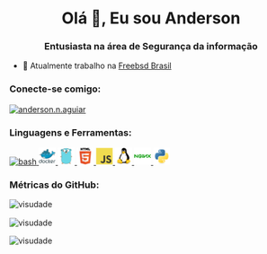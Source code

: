 
<h1 align="center">Olá 👋, Eu sou Anderson</h1>
<h3 align="center">Entusiasta na área de Segurança da informação</h3>


- 🔭 Atualmente trabalho na [Freebsd Brasil](https://www.freebsdbrasil.com.br)

<h3 align="left">Conecte-se comigo:</h3>
<p align="left">
<a href="https://linkedin.com/in/anderson.n.aguiar" target="blank"><img align="center" src="https://raw.githubusercontent.com/rahuldkjain/github-profile-readme-generator/master/src/images/icons/Social/linked-in-alt.svg" alt="anderson.n.aguiar" height="15" width="20" /></a>
</p>

<h3 align="left">Linguagens e Ferramentas:</h3>
<p align="left"> 
  <a href="https://www.gnu.org/software/bash/" target="_blank" rel="noreferrer"> <img src="https://www.vectorlogo.zone/logos/gnu_bash/gnu_bash-icon.svg" alt="bash" width="30" height="30"/> </a> 
  <a href="https://www.docker.com/" target="_blank" rel="noreferrer"> <img src="https://raw.githubusercontent.com/devicons/devicon/master/icons/docker/docker-original-wordmark.svg" alt="docker" width="30" height="30"/> </a> 
  <a href="https://golang.org" target="_blank" rel="noreferrer"> <img src="https://raw.githubusercontent.com/devicons/devicon/master/icons/go/go-original.svg" alt="go" width="30" height="30"/> </a> 
  <a href="https://www.w3.org/html/" target="_blank" rel="noreferrer"> <img src="https://raw.githubusercontent.com/devicons/devicon/master/icons/html5/html5-original-wordmark.svg" alt="html5" width="30" height="30"/> </a> 
   <a href="https://developer.mozilla.org/en-US/docs/Web/JavaScript" target="_blank" rel="noreferrer"> <img src="https://raw.githubusercontent.com/devicons/devicon/master/icons/javascript/javascript-original.svg" alt="javascript" width="30" height="30"/> </a> 
   <a href="https://www.linux.org/" target="_blank" rel="noreferrer"> <img src="https://raw.githubusercontent.com/devicons/devicon/master/icons/linux/linux-original.svg" alt="linux" width="30" height="30"/> </a> 
   <a href="https://www.nginx.com" target="_blank" rel="noreferrer"> <img src="https://raw.githubusercontent.com/devicons/devicon/master/icons/nginx/nginx-original.svg" alt="nginx" width="30" height="30"/> </a> 
   <a href="https://www.python.org" target="_blank" rel="noreferrer"> <img src="https://raw.githubusercontent.com/devicons/devicon/master/icons/python/python-original.svg" alt="python" width="30" height="30"/> </a> </p>

<h3 align="left">Métricas do GitHub:</h3>
<p align="left"> <img src="https://komarev.com/ghpvc/?username=visudade&label=Profile%20views&color=0e75b6&style=flat" alt="visudade" /> </p>
<p><img align="center" src="https://github-readme-stats.vercel.app/api?username=visudade&show_icons=true&locale=en" alt="visudade" /></p>
<p><img align="center" src="https://github-readme-streak-stats.herokuapp.com/?user=visudade&" alt="visudade" /></p>
